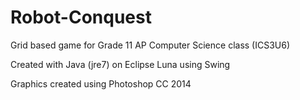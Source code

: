 # Robot-Conquest
Grid based game for Grade 11 AP Computer Science class (ICS3U6)

Created with Java (jre7) on Eclipse Luna using Swing

Graphics created using Photoshop CC 2014
